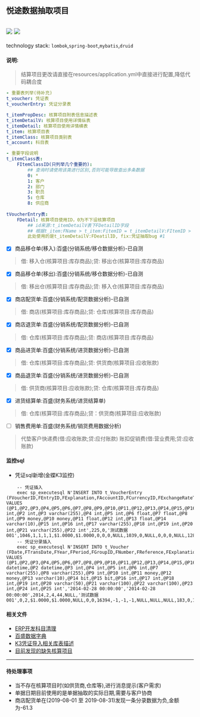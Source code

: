 ## 悦途数据抽取项目
![](https://img.shields.io/badge/JDK-1.8-green.svg)
![](https://img.shields.io/badge/release-1.0-blue.svg)
---
technology stack: <code>lombok</code>,<code>spring-boot</code>,<code>mybatis</code>,<code>druid</code>
#### 说明: 
> 结算项目更改请直接在resources/application.yml中直接进行配置,降低代码耦合度

```yml
- 重要表列举(待补充)
t_voucher: 凭证表
t_voucherEntry: 凭证分录表

t_itemPropDesc: 核算项目附表信息描述表
t_itemDetailV: 核算项目使用详情纵表
t_itemDetail: 核算项目使用详情横表
t_item: 核算项目表
t_itemClass: 核算项目类别表
t_account: 科目表

- 重要字段说明
t_itemClass表:
    FItemClassID(只列举几个重要的):
        ## 查询时请使用该类进行区别,否则可能导致查出多条数据
        0: *
        1: 客户
        2: 部门
        3: 职员
        5: 仓库
        8: 供应商
        
tVoucherEntry表:
    FDetail: 核算项目使用ID，0为不下设核算项目
        ## id来源:t_itemDetailV表下FDetailID字段
        ## 根据t_item:FName > t_item:FitemID = t_itemDetailV:FItemID > t_itemDetailV:FDeatilID
        此处使用的是t_itemDetailV:FDeatilID, fix:凭证抽取bug #1
```

- [x] 商品移仓单(移入):百盛(分销系统/移仓数据分析)-已自测
> 借: 移入仓(核算项目:库存商品);贷: 移出仓(核算项目:库存商品)

- [x] 商品移仓单(移出):百盛(分销系统/移仓数据分析)-已自测
> 借: 移出仓(核算项目:库存商品);贷: 移入仓(核算项目:库存商品)

- [x] 商店配货单:百盛(分销系统/配货数据分析)-已自测
> 借: 商店(核算项目:库存商品);贷: 仓库(核算项目:库存商品)

- [x] 商店退货单:百盛(分销系统/配货数据分析)-已自测
> 借: 仓库(核算项目:库存商品);贷: 商店(核算项目:库存商品)

- [x] 商品进货单:百盛(分销系统/进货数据分析)-已自测
> 借: 仓库(核算项目:库存商品);贷: 供货商(核算项目:应收账款)

- [x] 商品退货单:百盛(分销系统/进货数据分析)-已自测
> 借: 供货商(核算项目:应收账款);贷: 仓库(核算项目:库存商品)

- [x] 进货结算单:百盛(财务系统/进货结算单)
> 借: 仓库(核算项目:库存商品);贷：供货商(核算项目:应收账款)

- [ ] 销售费用单:百盛(财务系统/销货费用数据分析)
> 代垫客户快递费(借:应收账款;贷:应付账款)
> 账扣促销费(借:营业费用;贷:应收账款)

#### 监控sql
- 凭证sql新增(金蝶K3监控)
```
    -- 凭证插入
    exec sp_executesql N'INSERT INTO t_VoucherEntry (FVoucherID,FEntryID,FExplanation,FAccountID,FCurrencyID,FExchangeRateType,FExchangeRate,FDC,FAmountFor,FAmount,FQuantity,FMeasureUnitID,FUnitPrice,FInternalInd,FAccountID2,FSettleTypeID,FSettleNo,FCashFlowItem,FTaskID,FResourceID,FTransNo,FDetailID) VALUES (@P1,@P2,@P3,@P4,@P5,@P6,@P7,@P8,@P9,@P10,@P11,@P12,@P13,@P14,@P15,@P16,@P17,@P18,@P19,@P20,@P21,@P22)',N'@P1 int,@P2 int,@P3 varchar(255),@P4 int,@P5 int,@P6 float,@P7 float,@P8 int,@P9 money,@P10 money,@P11 float,@P12 int,@P13 float,@P14 varchar(10),@P15 int,@P16 int,@P17 varchar(255),@P18 int,@P19 int,@P20 int,@P21 varchar(255),@P22 int',225,0,'测试数据001',1046,1,1,1,1,$1.0000,$1.0000,0,0,0,NULL,1039,0,NULL,0,0,0,NULL,128
    -- 凭证分录插入
    exec sp_executesql N'INSERT INTO t_Voucher (FDate,FTransDate,FYear,FPeriod,FGroupID,FNumber,FReference,FExplanation,FAttachments,FEntryCount,FDebitTotal,FCreditTotal,FInternalInd,FChecked,FPosted,FPreparerID,FCheckerID,FPosterID,FCashierID,FHandler,FObjectName,FParameter,FSerialNum,FTranType,FOwnerGroupID) VALUES (@P1,@P2,@P3,@P4,@P5,@P6,@P7,@P8,@P9,@P10,@P11,@P12,@P13,@P14,@P15,@P16,@P17,@P18,@P19,@P20,@P21,@P22,@P23,@P24,@P25)',N'@P1 datetime,@P2 datetime,@P3 int,@P4 int,@P5 int,@P6 int,@P7 varchar(255),@P8 varchar(255),@P9 int,@P10 int,@P11 money,@P12 money,@P13 varchar(10),@P14 bit,@P15 bit,@P16 int,@P17 int,@P18 int,@P19 int,@P20 varchar(50),@P21 varchar(100),@P22 varchar(100),@P23 int,@P24 int,@P25 int','2014-02-28 00:00:00','2014-02-28 00:00:00',2014,2,4,44,NULL,'测试数据001',0,2,$1.0000,$1.0000,NULL,0,0,16394,-1,-1,-1,NULL,NULL,NULL,183,0,1
```

#### 相关文件
- [ERP开发科目清理](http://t.cn/AiQSS7k0)
- [百盛数据字典](http://t.cn/AiQSoLTt)
- [K3凭证导入相关库表描述](http://t.cn/AiQS9bOC)
- [目前发现的缺失核算项目](http://t.cn/AiRdJ4TK)

---

#### 待处理事项
- 当不存在核算项目时(如供货商,仓库等),进行消息提示(客户需求)
- 单据日期目前使用的是单据抽取的实际日期,需要与客户协商
- 商店配货单在(2019-08-01 至 2019-08-31)发现一条分录数据为负,金额为-61.3

